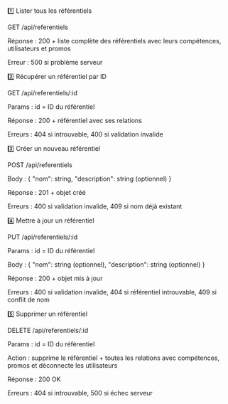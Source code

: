1️⃣ Lister tous les référentiels

GET /api/referentiels

Réponse : 200 + liste complète des référentiels avec leurs compétences, utilisateurs et promos

Erreur : 500 si problème serveur

2️⃣ Récupérer un référentiel par ID

GET /api/referentiels/:id

Params : id = ID du référentiel

Réponse : 200 + référentiel avec ses relations

Erreurs : 404 si introuvable, 400 si validation invalide

3️⃣ Créer un nouveau référentiel

POST /api/referentiels

Body : { "nom": string, "description": string (optionnel) }

Réponse : 201 + objet créé

Erreurs : 400 si validation invalide, 409 si nom déjà existant

4️⃣ Mettre à jour un référentiel

PUT /api/referentiels/:id

Params : id = ID du référentiel

Body : { "nom": string (optionnel), "description": string (optionnel) }

Réponse : 200 + objet mis à jour

Erreurs : 400 si validation invalide, 404 si référentiel introuvable, 409 si conflit de nom

5️⃣ Supprimer un référentiel

DELETE /api/referentiels/:id

Params : id = ID du référentiel

Action : supprime le référentiel + toutes les relations avec compétences, promos et déconnecte les utilisateurs

Réponse : 200 OK

Erreurs : 404 si introuvable, 500 si échec serveur